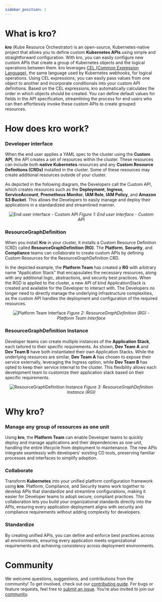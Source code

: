 ```yaml
---
sidebar_position: 1
---
```


# What is kro?

**kro** (Kube Resource Orchestrator) is an open-source, Kubernetes-native project
that allows you to define custom **Kubernetes APIs** using simple and straightforward
configuration. With kro, you can easily configure new custom APIs that create a
group of Kubernetes objects and the logical operations between them. kro leverages
[CEL (Common Expression Language)](https://github.com/google/cel-spec), the same
language used by Kubernetes webhooks, for logical operations. Using CEL expressions,
you can easily pass values from one object to another and incorporate conditionals into
your custom API definitions. Based on the CEL expressions, kro automatically calculates
the order in which objects should be created. You can define default values for fields
in the API specification, streamlining the process for end users who can then
effortlessly invoke these custom APIs to create grouped resources.

# How does kro work?

### Developer interface

When the end user applies a YAML spec to the cluster using the **Custom API**,
the API creates a set of resources within the cluster. These resources can
include both **native Kubernetes** resources and any **Custom Resource
Definitions (CRDs)** installed in the cluster. Some of these resources may
create additional resources outside of your cluster.

As depicted in the following diagram, the Developers call the Custom API, which
creates resources such as the **Deployment**, **Ingress**, **ServiceAccount**,
**Prometheus Monitor**, **IAM Role**, **IAM Policy**, and **Amazon S3 Bucket**.
This allows the Developers to easily manage and deploy their applications in a
standardized and streamlined manner.

<div align="center">

![End user interface - Custom API](/img/architecture/KRO-Dev-Interface.png)
_Figure 1: End user interface - Custom API_

</div>

### ResourceGraphDefinition

When you install **Kro** in your cluster, it installs a Custom Resource
Definition (CRD) called **ResourceGraphDefinition (RG)**. The **Platform**, **Security**,
and **Compliance** teams can collaborate to create custom APIs by defining
Custom Resources for the ResourceGraphDefinition CRD.

In the depicted example, the **Platform Team** has created a **RG** with
arbitrary name "Application Stack" that encapsulates the necessary resources,
along with any additional logic, abstractions, and security best practices. When
the RGD is applied to the cluster, a new API of kind ApplicationStack is created
and available for the Developer to interact with. The Developers no longer need to
directly manage the underlying infrastructure complexities, as the custom API
handles the deployment and configuration of the required resources.

<div align="center">

![Platform Team Interface](/img/architecture/KRO-Platform-Team.png)
_Figure 2: ResourceGraphDefinition (RG) - Platform Team Interface_

</div>

### ResourceGraphDefinition Instance

Developer teams can create multiple instances of the **Application Stack**, each
tailored to their specific requirements. As shown, **Dev Team A** and **Dev Team
B** have both instantiated their own Application Stacks. While the underlying
resources are similar, **Dev Team A** has chosen to expose their service
externally, leveraging the Ingress option, while **Dev Team B** has opted to
keep their service internal to the cluster. This flexibility allows each
development team to customize their application stack based on their specific
requirements.

<div align="center">

![ResourceGraphDefinition Instance](/img/architecture/KRO-Instance.png)
_Figure 3: ResourceGraphDefinition Instance (RGI)_

</div>

# Why kro?

### Manage any group of resources as one unit

Using **kro**, the **Platform Team** can enable Developer teams to quickly
deploy and manage applications and their dependencies as one unit, handling the
entire lifecycle from deployment to maintenance. The new APIs integrate
seamlessly with developers' existing CD tools, preserving familiar processes and
interfaces to simplify adoption.

### Collaborate

Transform **Kubernetes** into your unified platform configuration framework
using **kro**. Platform, Compliance, and Security teams work together to develop
APIs that standardize and streamline configurations, making it easier for
Developer teams to adopt secure, compliant practices. This collaboration lets
you build your organizational standards directly into the APIs, ensuring every
application deployment aligns with security and compliance requirements without
adding complexity for developers.

### Standardize

By creating unified APIs, you can define and enforce best practices across all
environments, ensuring every application meets organizational requirements and
achieving consistency across deployment environments.

# Community

We welcome questions, suggestions, and contributions from the community! To get
involved, check out our
[contributing guide](https://github.com/kubernetes-sigs/kro/blob/main/CONTRIBUTING.md).
For bugs or feature requests, feel free to
[submit an issue](https://github.com/kubernetes-sigs/kro/issues). You’re also invited to
join our
[community](https://github.com/kubernetes-sigs/kro?tab=readme-ov-file#community-participation).
